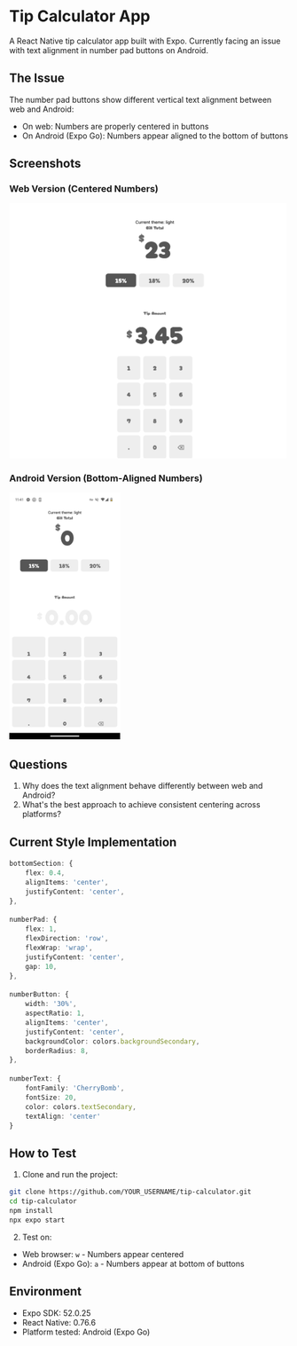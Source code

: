 # Tip Calculator App

A React Native tip calculator app built with Expo. Currently facing an issue with text alignment in number pad buttons on Android.

## The Issue

The number pad buttons show different vertical text alignment between web and Android:
- On web: Numbers are properly centered in buttons
- On Android (Expo Go): Numbers appear aligned to the bottom of buttons

## Screenshots
### Web Version (Centered Numbers)
<img src="screenshots/web.png" width="500">

### Android Version (Bottom-Aligned Numbers)
<img src="screenshots/expo-go-android.png" width="200">

## Questions
1. Why does the text alignment behave differently between web and Android?
2. What's the best approach to achieve consistent centering across platforms?

## Current Style Implementation
```typescript
bottomSection: {
    flex: 0.4,
    alignItems: 'center',
    justifyContent: 'center',
}, 

numberPad: {
    flex: 1,
    flexDirection: 'row',
    flexWrap: 'wrap',
    justifyContent: 'center',
    gap: 10,
},

numberButton: {
    width: '30%',
    aspectRatio: 1,
    alignItems: 'center',
    justifyContent: 'center',
    backgroundColor: colors.backgroundSecondary,
    borderRadius: 8,
},

numberText: {
    fontFamily: 'CherryBomb',
    fontSize: 20,
    color: colors.textSecondary,
    textAlign: 'center'
}
```


## How to Test

1. Clone and run the project:
```bash
git clone https://github.com/YOUR_USERNAME/tip-calculator.git
cd tip-calculator
npm install
npx expo start
```


2. Test on:
- Web browser: `w` - Numbers appear centered
- Android (Expo Go): `a` - Numbers appear at bottom of buttons

## Environment
- Expo SDK: 52.0.25
- React Native: 0.76.6
- Platform tested: Android (Expo Go)
